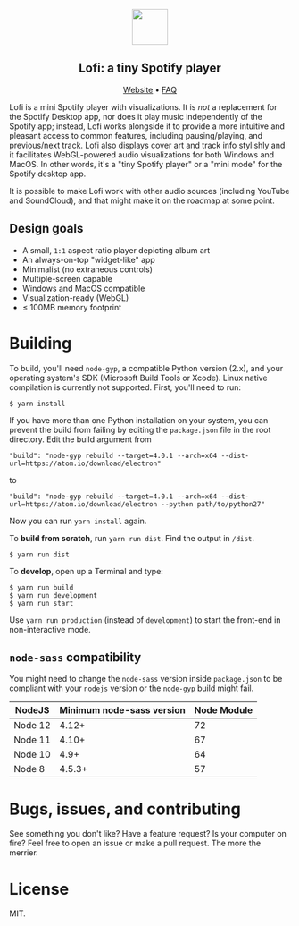 <p align="center">
  <img height="64" src="https://raw.githubusercontent.com/dvx/lofi/master/icon.png">
</p>

<h2 align="center"><strong>Lofi: a tiny Spotify player</strong></h2>

<p align="center">
  <a target="_blank" href="https://www.lofi.rocks">Website</a> • <a target="_blank" href="https://www.lofi.rocks/help">FAQ</a> 
</p>

Lofi is a mini Spotify player with visualizations. It is *not* a replacement for the Spotify Desktop app, nor does it play music independently of the Spotify app; instead, Lofi works alongside it to provide a more intuitive and pleasant access to common features, including pausing/playing, and previous/next track. Lofi also displays cover art and track info stylishly and it facilitates WebGL-powered audio visualizations for both Windows and MacOS. In other words, it's a "tiny Spotify player" or a "mini mode" for the Spotify desktop app.

It is possible to make Lofi work with other audio sources (including YouTube and SoundCloud), and that might make it on the roadmap at some point.

## Design goals

- A small, `1:1` aspect ratio player depicting album art
- An always-on-top "widget-like" app
- Minimalist (no extraneous controls)
- Multiple-screen capable
- Windows and MacOS compatible
- Visualization-ready (WebGL)
- ≤ 100MB memory footprint

# Building

To build, you'll need `node-gyp`, a compatible Python version (2.x), and your operating system's SDK (Microsoft Build Tools or Xcode). Linux native compilation is currently not supported. First, you'll need to run:

````
$ yarn install
````

If you have more than one Python installation on your system, you can prevent the build from failing by editing the `package.json` file in the root directory.
Edit the build argument from

```
"build": "node-gyp rebuild --target=4.0.1 --arch=x64 --dist-url=https://atom.io/download/electron"
```

to

```
"build": "node-gyp rebuild --target=4.0.1 --arch=x64 --dist-url=https://atom.io/download/electron --python path/to/python27"
```

Now you can run `yarn install` again.

To **build from scratch**, run `yarn run dist`. Find the output in `/dist`.

```
$ yarn run dist
```

To **develop**, open up a Terminal and type:

```
$ yarn run build
$ yarn run development
$ yarn run start
```

Use `yarn run production` (instead of `development`) to start the front-end in non-interactive mode.

## `node-sass` compatibility

You might need to change the `node-sass` version inside `package.json` to be compliant with your `nodejs` version or the `node-gyp` build might fail.
  
NodeJS  | Minimum node-sass version | Node Module
--------|--------------------------|------------
Node 12 | 4.12+                    | 72
Node 11 | 4.10+                    | 67
Node 10 | 4.9+                     | 64
Node 8  | 4.5.3+                   | 57

# Bugs, issues, and contributing
See something you don't like? Have a feature request? Is your computer on fire? Feel free to open an issue or make a pull request. The more the merrier.

# License
MIT.
